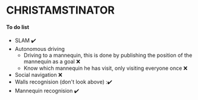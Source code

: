 # CHRISTAMSTINATOR

#### To do list

- SLAM :heavy_check_mark:
- Autonomous driving
    - Driving to a mannequin, this is done by publishing the position of the mannequin as a goal :x:
    - Know which mannequin he has visit, only visiting everyone once :x:  
- Social navigation :x:
- Walls recognision (don't look above) :✔️
- Mannequin recognision :heavy_check_mark:

